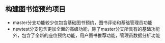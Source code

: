 ## 构建图书馆预约项目
+ master分支功能较少仅包含基础图书预约，图书评论和基础管理员功能
+ newtest分支包含更加全面的高级功能，除了master分支所具有的基础功能外，包含了全新的座位预约功能，用户图书推荐功能，管理员数据分析功能
